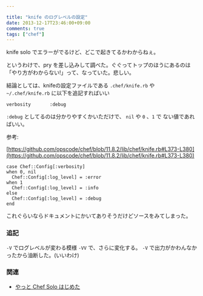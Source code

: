 ```yaml
---

title: "knife のログレベルの設定"
date: 2013-12-17T23:46:00+09:00
comments: true
tags: ["chef"]
---
```



knife solo でエラーがでるけど、どこで起きてるかわからねぇ。

というわけで、pry を差し込みして調べた。ぐぐってトップのほうにあるのは
「やり方がわからない!」って、なっていた。悲しい。

結論としては、knifeの設定ファイルである `.chef/knife.rb` や
`~/.chef/knife.rb` に以下を追記すればいい

```
verbosity       :debug
```


`:debug` としてるのは分かりやすくかいただけで、 `nil` や `0` 、`1` で
ない値であればいい。

参考:

[https://github.com/opscode/chef/blob/11.8.2/lib/chef/knife.rb#L373-L380](https://github.com/opscode/chef/blob/11.8.2/lib/chef/knife.rb#L373-L380)

```
case Chef::Config[:verbosity]
when 0, nil
  Chef::Config[:log_level] = :error
when 1
  Chef::Config[:log_level] = :info
else
  Chef::Config[:log_level] = :debug
end
```

これぐらいならドキュメントにかいてありそうだけどソースをみてしまった。

### 追記

`-V` でログレベルが変わる模様 `-VV` で、さらに変化する。
`-V` で出力がかわんなかったから油断した。(いいわけ)

### 関連

* [やっと Chef Solo はじめた](/blog/2013/11/13/abc-chef-solo/)
